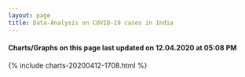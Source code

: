 ```yaml
---
layout: page
title: Data-Analysis on COVID-19 cases in India
---
```

#### Charts/Graphs on this page last updated on 12.04.2020 at 05:08 PM
{% include charts-20200412-1708.html %}